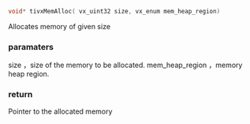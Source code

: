 ```c
void* tivxMemAlloc( vx_uint32 size, vx_enum mem_heap_region)
```

Allocates memory of given size

### paramaters 

size ，size of the memory to be allocated.
mem_heap_region ，memory heap region.

### return 

Pointer to the allocated memory

